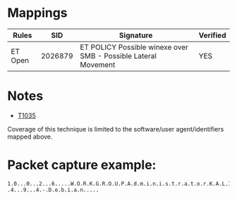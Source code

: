 # Mappings

| Rules     |    SID    | Signature                                                                                          |  Verified |
| --------- | --------- | -------------------------------------------------------------------------------------------------- | --------- |
| ET Open   |  2026879  | ET POLICY Possible winexe over SMB - Possible Lateral Movement                                     |    YES    |

# Notes

* [T1035](https://attack.mitre.org/techniques/T1035/)

Coverage of this technique is limited to the software/user agent/identifiers mapped above. 

# Packet capture example:

```
1.0...0...2...6.....W.O.R.K.G.R.O.U.P.A.d.m.i.n.i.s.t.r.a.t.o.r.K.A.L.I...._1B..tM.BcrV.........&.$..:.......U.n.i.x...S.a.m.b.a. .4...9...4.-.D.e.b.i.a.n.....
```
